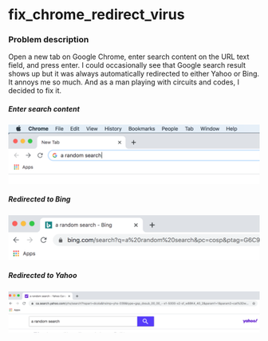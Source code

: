 # fix_chrome_redirect_virus

### Problem description
Open a new tab on Google Chrome, enter search content on the URL text field, and press enter. I could occasionally see that Google search result shows up but it was always automatically redirected to either Yahoo or Bing. It annoys me so much. And as a man playing with circuits and codes, I decided to fix it.

##### Enter search content
![enter search content](/images/enter_search_content.png)
##### Redirected to Bing
![redirected to bing](/images/redirected_to_bing.png)
##### Redirected to Yahoo
![redirected to bing](/images/redirected_to_yahoo.png)
